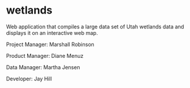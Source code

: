 # wetlands
Web application that compiles a large data set of Utah wetlands data and displays it on an interactive web map.

Project Manager: Marshall Robinson

Product Manager: Diane Menuz

Data Manager: Martha Jensen

Developer: Jay Hill
